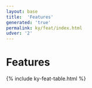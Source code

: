 ```yaml
---
layout: base
title:  'Features'
generated: 'true'
permalink: ky/feat/index.html
udver: '2'
---
```


# Features

{% include ky-feat-table.html %}
